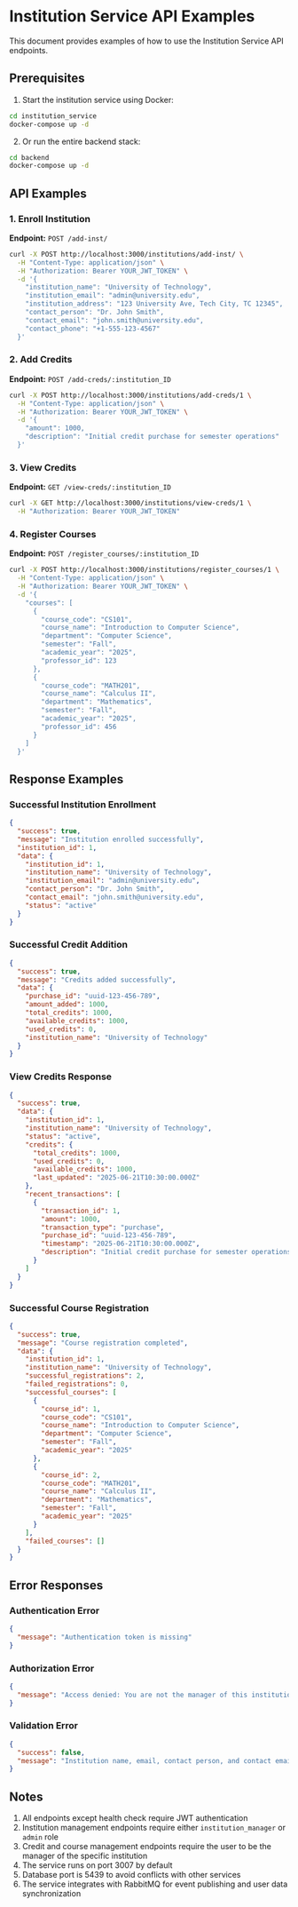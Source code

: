# Institution Service API Examples

This document provides examples of how to use the Institution Service API endpoints.

## Prerequisites

1. Start the institution service using Docker:
```bash
cd institution_service
docker-compose up -d
```

2. Or run the entire backend stack:
```bash
cd backend
docker-compose up -d
```

## API Examples

### 1. Enroll Institution

**Endpoint:** `POST /add-inst/`

```bash
curl -X POST http://localhost:3000/institutions/add-inst/ \
  -H "Content-Type: application/json" \
  -H "Authorization: Bearer YOUR_JWT_TOKEN" \
  -d '{
    "institution_name": "University of Technology",
    "institution_email": "admin@university.edu",
    "institution_address": "123 University Ave, Tech City, TC 12345",
    "contact_person": "Dr. John Smith",
    "contact_email": "john.smith@university.edu",
    "contact_phone": "+1-555-123-4567"
  }'
```

### 2. Add Credits

**Endpoint:** `POST /add-creds/:institution_ID`

```bash
curl -X POST http://localhost:3000/institutions/add-creds/1 \
  -H "Content-Type: application/json" \
  -H "Authorization: Bearer YOUR_JWT_TOKEN" \
  -d '{
    "amount": 1000,
    "description": "Initial credit purchase for semester operations"
  }'
```

### 3. View Credits

**Endpoint:** `GET /view-creds/:institution_ID`

```bash
curl -X GET http://localhost:3000/institutions/view-creds/1 \
  -H "Authorization: Bearer YOUR_JWT_TOKEN"
```

### 4. Register Courses

**Endpoint:** `POST /register_courses/:institution_ID`

```bash
curl -X POST http://localhost:3000/institutions/register_courses/1 \
  -H "Content-Type: application/json" \
  -H "Authorization: Bearer YOUR_JWT_TOKEN" \
  -d '{
    "courses": [
      {
        "course_code": "CS101",
        "course_name": "Introduction to Computer Science",
        "department": "Computer Science",
        "semester": "Fall",
        "academic_year": "2025",
        "professor_id": 123
      },
      {
        "course_code": "MATH201",
        "course_name": "Calculus II",
        "department": "Mathematics",
        "semester": "Fall",
        "academic_year": "2025",
        "professor_id": 456
      }
    ]
  }'
```

## Response Examples

### Successful Institution Enrollment
```json
{
  "success": true,
  "message": "Institution enrolled successfully",
  "institution_id": 1,
  "data": {
    "institution_id": 1,
    "institution_name": "University of Technology",
    "institution_email": "admin@university.edu",
    "contact_person": "Dr. John Smith",
    "contact_email": "john.smith@university.edu",
    "status": "active"
  }
}
```

### Successful Credit Addition
```json
{
  "success": true,
  "message": "Credits added successfully",
  "data": {
    "purchase_id": "uuid-123-456-789",
    "amount_added": 1000,
    "total_credits": 1000,
    "available_credits": 1000,
    "used_credits": 0,
    "institution_name": "University of Technology"
  }
}
```

### View Credits Response
```json
{
  "success": true,
  "data": {
    "institution_id": 1,
    "institution_name": "University of Technology",
    "status": "active",
    "credits": {
      "total_credits": 1000,
      "used_credits": 0,
      "available_credits": 1000,
      "last_updated": "2025-06-21T10:30:00.000Z"
    },
    "recent_transactions": [
      {
        "transaction_id": 1,
        "amount": 1000,
        "transaction_type": "purchase",
        "purchase_id": "uuid-123-456-789",
        "timestamp": "2025-06-21T10:30:00.000Z",
        "description": "Initial credit purchase for semester operations"
      }
    ]
  }
}
```

### Successful Course Registration
```json
{
  "success": true,
  "message": "Course registration completed",
  "data": {
    "institution_id": 1,
    "institution_name": "University of Technology",
    "successful_registrations": 2,
    "failed_registrations": 0,
    "successful_courses": [
      {
        "course_id": 1,
        "course_code": "CS101",
        "course_name": "Introduction to Computer Science",
        "department": "Computer Science",
        "semester": "Fall",
        "academic_year": "2025"
      },
      {
        "course_id": 2,
        "course_code": "MATH201",
        "course_name": "Calculus II",
        "department": "Mathematics",
        "semester": "Fall",
        "academic_year": "2025"
      }
    ],
    "failed_courses": []
  }
}
```

## Error Responses

### Authentication Error
```json
{
  "message": "Authentication token is missing"
}
```

### Authorization Error
```json
{
  "message": "Access denied: You are not the manager of this institution"
}
```

### Validation Error
```json
{
  "success": false,
  "message": "Institution name, email, contact person, and contact email are required"
}
```

## Notes

1. All endpoints except health check require JWT authentication
2. Institution management endpoints require either `institution_manager` or `admin` role
3. Credit and course management endpoints require the user to be the manager of the specific institution
4. The service runs on port 3007 by default
5. Database port is 5439 to avoid conflicts with other services
6. The service integrates with RabbitMQ for event publishing and user data synchronization

